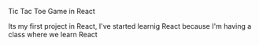 Tic Tac Toe Game in React

Its my first project in React, 
I've started learnig React because I'm having a class where we learn React
